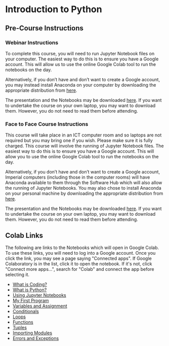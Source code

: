 # Introduction to Python

## Pre-Course Instructions

### Webinar Instructions

To complete this course, you will need to run Jupyter Notebook files on your computer. The easiest way to do this is to ensure you have a Google account. This will allow us to use the online Google Colab tool to run the notebooks on the day.

Alternatively, if you don’t have and don’t want to create a Google account, you may instead install Anaconda on your computer by downloading the appropriate distribution from [here](https://www.anaconda.com/distribution/).

The presentation and the Notebooks may be downloaded [here](https://github.com/coolernato/Introduction-to-Python/archive/master.zip). If you want to undertake the course on your own laptop, you may want to download them. However, you do not need to read them before attending.

### Face to Face Course Instructions

This course will take place in an ICT computer room and so laptops are not required but you may bring one if you wish. Please make sure it is fully charged. This course will involve the running of Jupyter Notebook files. The easiest way to do this is to ensure you have a Google account. This will allow you to use the online Google Colab tool to run the notebooks on the day.

Alternatively, if you don’t have and don’t want to create a Google account, Imperial computers (including those in the computer rooms) will have Anaconda available to them through the Software Hub which will also allow the running of Jupyter Notebooks. You may also chose to install Anaconda on your personal machine by downloading the appropriate distribution from [here](https://www.anaconda.com/distribution/).

The presentation and the Notebooks may be downloaded [here](https://github.com/coolernato/Introduction-to-Python/archive/master.zip). If you want to undertake the course on your own laptop, you may want to download them. However, you do not need to read them before attending.

## Colab Links

The following are links to the Notebooks which will open in Google Colab. To use these links, you will need to log into a Google account. Once you click the link, you may see a page saying "Connected apps". If Google Colaboratory is in the list, click it to open the notebook. If it's not, click "Connect more apps...", search for "Colab" and connect the app before selecting it.

* [What is Coding?](<https://colab.research.google.com/github/coolernato/Introduction-to-Python/blob/master/What is Coding.ipynb>)
* [What is Python?](<https://colab.research.google.com/github/coolernato/Introduction-to-Python/blob/master/What is Python.ipynb>)
* [Using Jupyter Notebooks](<https://colab.research.google.com/github/coolernato/Introduction-to-Python/blob/master/Using Jupyter Notebooks.ipynb>)
* [My First Program](<https://colab.research.google.com/github/coolernato/Introduction-to-Python/blob/master/My First Program.ipynb>)
* [Variables and Assignment](<https://colab.research.google.com/github/coolernato/Introduction-to-Python/blob/master/Variables and Assignment.ipynb>)
* [Conditionals](<https://colab.research.google.com/github/coolernato/Introduction-to-Python/blob/master/Conditionals.ipynb>)
* [Loops](<https://colab.research.google.com/github/coolernato/Introduction-to-Python/blob/master/Loops.ipynb>)
* [Functions](<https://colab.research.google.com/github/coolernato/Introduction-to-Python/blob/master/Functions.ipynb>)
* [Tuples](<https://colab.research.google.com/github/coolernato/Introduction-to-Python/blob/master/Tuples.ipynb>)
* [Importing Modules](<https://colab.research.google.com/github/coolernato/Introduction-to-Python/blob/master/Importing Modules.ipynb>)
* [Errors and Exceptions](<https://colab.research.google.com/github/coolernato/Introduction-to-Python/blob/master/Errors and Exceptions.ipynb>)
